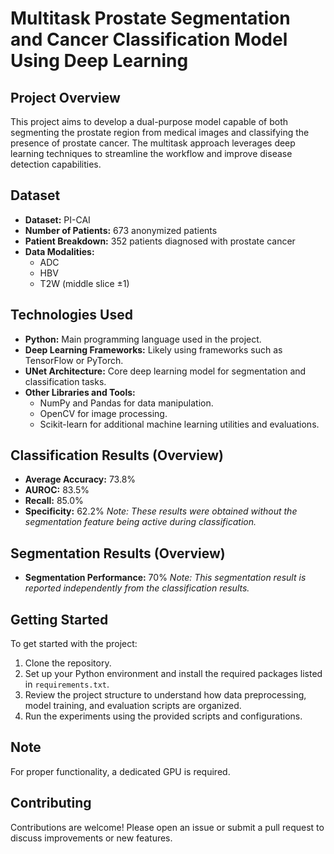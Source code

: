 # Multitask Prostate Segmentation and Cancer Classification Model Using Deep Learning

## Project Overview
This project aims to develop a dual-purpose model capable of both segmenting the prostate region from medical images and classifying the presence of prostate cancer. The multitask approach leverages deep learning techniques to streamline the workflow and improve disease detection capabilities.

## Dataset
- **Dataset:** PI-CAI
- **Number of Patients:** 673 anonymized patients
- **Patient Breakdown:** 352 patients diagnosed with prostate cancer
- **Data Modalities:**
  - ADC
  - HBV
  - T2W (middle slice ±1)

## Technologies Used
- **Python:** Main programming language used in the project.
- **Deep Learning Frameworks:** Likely using frameworks such as TensorFlow or PyTorch.
- **UNet Architecture:** Core deep learning model for segmentation and classification tasks.
- **Other Libraries and Tools:**
  - NumPy and Pandas for data manipulation.
  - OpenCV for image processing.
  - Scikit-learn for additional machine learning utilities and evaluations.

## Classification Results (Overview)
- **Average Accuracy:** 73.8%
- **AUROC:** 83.5%
- **Recall:** 85.0%
- **Specificity:** 62.2%
*Note: These results were obtained without the segmentation feature being active during classification.*

## Segmentation Results (Overview)
- **Segmentation Performance:** 70%
*Note: This segmentation result is reported independently from the classification results.*

## Getting Started
To get started with the project:
1. Clone the repository.
2. Set up your Python environment and install the required packages listed in `requirements.txt`.
3. Review the project structure to understand how data preprocessing, model training, and evaluation scripts are organized.
4. Run the experiments using the provided scripts and configurations.

## Note
For proper functionality, a dedicated GPU is required.

## Contributing
Contributions are welcome! Please open an issue or submit a pull request to discuss improvements or new features.
